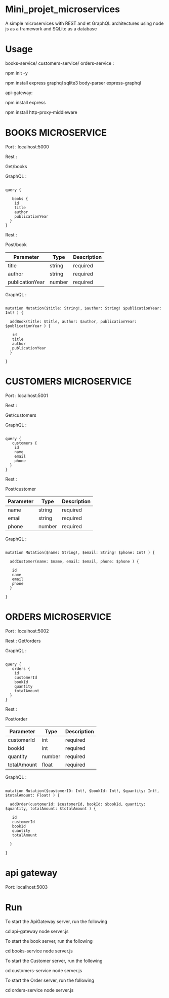 # Mini_projet_microservices
A simple microservices with REST and et GraphQL architectures using node js as a framework and SQLite as a database
# Usage
books-service/ customers-service/ orders-service :

npm init -y

npm install express graphql sqlite3 body-parser express-graphql

api-gateway:

npm install express

npm install http-proxy-middleware

# BOOKS MICROSERVICE 

Port : localhost:5000

Rest :

Get/books


GraphQL :

```

query {

   books {
    id
    title
    author
    publicationYear
  }
}

```

Rest : 

Post/book

| Parameter | Type | Description |
| -------------- | -------------- | -------------- |
| title | string | required |
| author | string | required |
| publicationYear | number | required |




GraphQL : 

```

mutation Mutation($title: String!, $author: String! $publicationYear: Int! ) {

  addBook(title: $title, author: $author, publicationYear: $publicationYear ) {
    
   id
   title    
   author    
   publicationYear
  }
  
}

```

# CUSTOMERS MICROSERVICE 

Port : localhost:5001

Rest :

Get/customers

GraphQL :

```

query {
   customers {
    id
    name
    email
    phone
  }
}

```

Rest : 

Post/customer

| Parameter | Type | Description |
| -------------- | -------------- | -------------- |
| name | string | required |
| email | string | required |
| phone | number | required |


GraphQL : 

```

mutation Mutation($name: String!, $email: String! $phone: Int! ) {

  addCustomer(name: $name, email: $email, phone: $phone ) {
    
   id
   name    
   email    
   phone
  }
  
}

```

# ORDERS MICROSERVICE 

Port : localhost:5002

Rest : 
Get/orders

GraphQL : 

```

query {
   orders {
    id
    customerId
    bookId
    quantity
    totalAmount
  }
}

```

Rest :

Post/order

| Parameter | Type | Description |
| -------------- | -------------- | -------------- |
| customerId | int | required |
| bookId | int | required |
| quantity | number | required |
| totalAmount | float | required |

GraphQL : 

```

mutation Mutation($customerID: Int!, $bookId: Int!, $quantity: Int!, $totalAmount: Float! ) {

  addOrder(customerId: $customerId, bookId: $bookId, quantity: $quantity, totalAmount: $totalAmount ) {
    
   id
   customerId    
   bookId    
   quantity
   totalAmount
   
  }
  
}

```

# api gateway

Port: localhost:5003

# Run

To start the ApiGateway server, run the following

cd api-gateway
node server.js

To start the book server, run the following

cd books-service
node server.js

To start the Customer server, run the following

cd customers-service
node server.js

To start the Order server, run the following

cd orders-service
node server.js
































